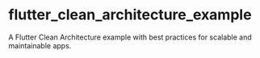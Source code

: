 # flutter_clean_architecture_example
A Flutter Clean Architecture example with best practices for scalable and maintainable apps.
